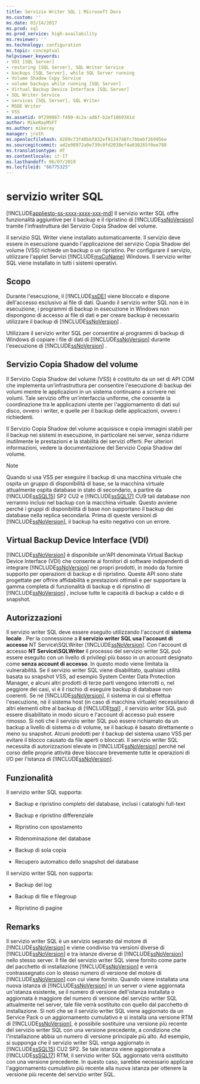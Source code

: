```yaml
---
title: Servizio Writer SQL | Microsoft Docs
ms.custom: ''
ms.date: 03/14/2017
ms.prod: sql
ms.prod_service: high-availability
ms.reviewer: ''
ms.technology: configuration
ms.topic: conceptual
helpviewer_keywords:
- VDI [SQL Server]
- restoring [SQL Server], SQL Writer Service
- backups [SQL Server], while SQL Server running
- Volume Shadow Copy Service
- volume backups while running [SQL Server]
- Virtual Backup Device Interface [SQL Server]
- SQL Writer Service
- services [SQL Server], SQL Writer
- MSDE Writer
- VSS
ms.assetid: 0f299867-f499-4c2a-ad6f-b2ef1869381d
author: MikeRayMSFT
ms.author: mikeray
manager: jroth
ms.openlocfilehash: 8289c73f40bbf832ef9134748fc7bbebf269956e
ms.sourcegitcommit: ad2e98972a0e739c0fd2038ef4a030265f0ee788
ms.translationtype: HT
ms.contentlocale: it-IT
ms.lasthandoff: 06/07/2019
ms.locfileid: "66775325"
---
```

# <a name="sql-writer-service"></a>servizio writer SQL
[!INCLUDE[appliesto-ss-xxxx-xxxx-xxx-md](../../includes/appliesto-ss-xxxx-xxxx-xxx-md.md)]
  Il servizio writer SQL offre funzionalità aggiuntive per il backup e il ripristino di [!INCLUDE[ssNoVersion](../../includes/ssnoversion-md.md)] tramite l'infrastruttura del Servizio Copia Shadow del volume.  
  
 Il servizio SQL Writer viene installato automaticamente. Il servizio deve essere in esecuzione quando l'applicazione del servizio Copia Shadow del volume (VSS) richiede un backup o un ripristino. Per configurare il servizio, utilizzare l'applet Servizi [!INCLUDE[msCoName](../../includes/msconame-md.md)] Windows. Il servizio writer SQL viene installato in tutti i sistemi operativi.  
  
## <a name="purpose"></a>Scopo  
 Durante l'esecuzione, il [!INCLUDE[ssDE](../../includes/ssde-md.md)] viene bloccato e dispone dell'accesso esclusivo ai file di dati. Quando il servizio writer SQL non è in esecuzione, i programmi di backup in esecuzione in Windows non dispongono di accesso ai file di dati e per creare backup è necessario utilizzare il backup di [!INCLUDE[ssNoVersion](../../includes/ssnoversion-md.md)] .  
  
 Utilizzare il servizio writer SQL per consentire ai programmi di backup di Windows di copiare i file di dati di [!INCLUDE[ssNoVersion](../../includes/ssnoversion-md.md)] durante l'esecuzione di [!INCLUDE[ssNoVersion](../../includes/ssnoversion-md.md)] .  
  
## <a name="volume-shadow-copy-service"></a>Servizio Copia Shadow del volume  
 Il Servizio Copia Shadow del volume (VSS) è costituito da un set di API COM che implementa un'infrastruttura per consentire l'esecuzione di backup dei volumi mentre le applicazioni in un sistema continuano a scrivere nei volumi. Tale servizio offre un'interfaccia uniforme, che consente la coordinazione tra le applicazioni utente per l'aggiornamento di dati sul disco, ovvero i writer, e quelle per il backup delle applicazioni, ovvero i richiedenti.  
  
 Il Servizio Copia Shadow del volume acquisisce e copia immagini stabili per il backup nei sistemi in esecuzione, in particolare nei server, senza ridurre inutilmente le prestazioni e la stabilità dei servizi offerti. Per ulteriori informazioni, vedere la documentazione del Servizio Copia Shadow del volume.  

> [!NOTE]
> Quando si usa VSS per eseguire il backup di una macchina virtuale che ospita un gruppo di disponibilità di base, se la macchina virtuale attualmente ospita database in stato di secondario, a partire da [!INCLUDE[ssSQL15](../../includes/sssql15-md.md)] SP2 CU2 e [!INCLUDE[ssSQL17](../../includes/sssql17-md.md)] CU9 tali database *non* verranno inclusi nel backup con la macchina virtuale.  Questo avviene perché i gruppi di disponibilità di base non supportano il backup dei database nella replica secondaria.  Prima di queste versioni di [!INCLUDE[ssNoVersion](../../includes/ssnoversion-md.md)], il backup ha esito negativo con un errore.
  
## <a name="virtual-backup-device-interface-vdi"></a>Virtual Backup Device Interface (VDI)  
 [!INCLUDE[ssNoVersion](../../includes/ssnoversion-md.md)] è disponibile un'API denominata Virtual Backup Device Interface (VDI) che consente ai fornitori di software indipendenti di integrare [!INCLUDE[ssNoVersion](../../includes/ssnoversion-md.md)] nei propri prodotti, in modo da fornire supporto per operazioni di backup e di ripristino. Queste API sono state progettate per offrire affidabilità e prestazioni ottimali e per supportare la gamma completa di funzionalità di backup e di ripristino di [!INCLUDE[ssNoVersion](../../includes/ssnoversion-md.md)] , incluse tutte le capacità di backup a caldo e di snapshot.  
  
## <a name="permissions"></a>Autorizzazioni  
 Il servizio writer SQL deve essere eseguito utilizzando l'account di **sistema locale** . Per la connessione a **il servizio writer SQL usa l'account di accesso** NT Service\SQLWriter [!INCLUDE[ssNoVersion](../../includes/ssnoversion-md.md)]. Con l'account di accesso **NT Service\SQLWriter** il processo del servizio writer SQL può essere eseguito con un livello di privilegi più basso in un account designato come **senza account di accesso**. In questo modo viene limitata la vulnerabilità. Se il servizio writer SQL viene disabilitato, qualsiasi utilità basata su snapshot VSS, ad esempio System Center Data Protection Manager, e alcuni altri prodotti di terze parti vengono interrotti o, nel peggiore dei casi, vi è il rischio di eseguire backup di database non coerenti. Se né [!INCLUDE[ssNoVersion](../../includes/ssnoversion-md.md)], il sistema in cui si effettua l'esecuzione, né il sistema host (in caso di macchina virtuale) necessitano di altri elementi oltre al backup di [!INCLUDE[tsql](../../includes/tsql-md.md)] , il servizio writer SQL può essere disabilitato in modo sicuro e l'account di accesso può essere rimosso.  Si noti che il servizio writer SQL può essere richiamato da un backup a livello di sistema o di volume, se il backup è basato direttamente o meno su snapshot. Alcuni prodotti per il backup del sistema usano VSS per evitare il blocco causato da file aperti o bloccati. Il servizio writer SQL necessita di autorizzazioni elevate in [!INCLUDE[ssNoVersion](../../includes/ssnoversion-md.md)] perché nel corso delle proprie attività deve bloccare brevemente tutte le operazioni di I/O per l'istanza di [!INCLUDE[ssNoVersion](../../includes/ssnoversion-md.md)].  
  
## <a name="features"></a>Funzionalità  
 Il servizio writer SQL supporta:  
  
-   Backup e ripristino completo del database, inclusi i cataloghi full-text  
  
-   Backup e ripristino differenziale  
  
-   Ripristino con spostamento  
  
-   Ridenominazione del database  
  
-   Backup di sola copia  
  
-   Recupero automatico dello snapshot del database  
  
 Il servizio writer SQL non supporta:  
  
-   Backup del log  
  
-   Backup di file e filegroup  
  
-   Ripristino di pagine  
  
## <a name="remarks"></a>Remarks
Il servizio writer SQL è un servizio separato dal motore di [!INCLUDE[ssNoVersion](../../includes/ssnoversion-md.md)] e viene condiviso tra versioni diverse di [!INCLUDE[ssNoVersion](../../includes/ssnoversion-md.md)] e tra istanze diverse di [!INCLUDE[ssNoVersion](../../includes/ssnoversion-md.md)] nello stesso server.  Il file del servizio writer SQL viene fornito come parte del pacchetto di installazione [!INCLUDE[ssNoVersion](../../includes/ssnoversion-md.md)] e verrà contrassegnato con lo stesso numero di versione del motore di [!INCLUDE[ssNoVersion](../../includes/ssnoversion-md.md)] con cui viene fornito.  Quando viene installata una nuova istanza di [!INCLUDE[ssNoVersion](../../includes/ssnoversion-md.md)] in un server o viene aggiornata un'istanza esistente, se il numero di versione dell'istanza installata o aggiornata è maggiore del numero di versione del servizio writer SQL attualmente nel server, tale file verrà sostituito con quello dal pacchetto di installazione.  Si noti che se il servizio writer SQL viene aggiornato da un Service Pack o un aggiornamento cumulativo e si installa una versione RTM di [!INCLUDE[ssNoVersion](../../includes/ssnoversion-md.md)], è possibile sostituire una versione più recente del servizio writer SQL con una versione precedente, a condizione che l'installazione abbia un numero di versione principale più alto.  Ad esempio, si supponga che il servizio writer SQL venga aggiornato in [!INCLUDE[ssSQL15](../../includes/sssql15-md.md)] CU2 SP2.  Se tale istanza viene aggiornata a [!INCLUDE[ssSQL17](../../includes/sssql17-md.md)] RTM, il servizio writer SQL aggiornato verrà sostituito con una versione precedente.  In questo caso, sarebbe necessario applicare l'aggiornamento cumulativo più recente alla nuova istanza per ottenere la versione più recente del servizio writer SQL.

